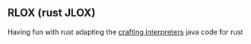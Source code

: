 ## RLOX (rust JLOX)

Having fun with rust adapting the [crafting interpreters](https://craftinginterpreters.com/) java code for rust 

